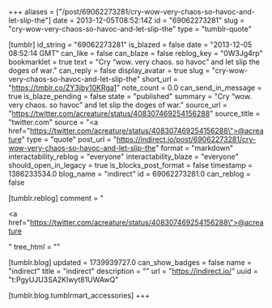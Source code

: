 +++
aliases = ["/post/69062273281/cry-wow-very-chaos-so-havoc-and-let-slip-the"]
date = 2013-12-05T08:52:14Z
id = "69062273281"
slug = "cry-wow-very-chaos-so-havoc-and-let-slip-the"
type = "tumblr-quote"

[tumblr]
id_string = "69062273281"
is_blazed = false
date = "2013-12-05 08:52:14 GMT"
can_like = false
can_blaze = false
reblog_key = "0W3Jg4rp"
bookmarklet = true
text = "Cry “wow. very chaos. so havoc” and let slip the doges of war."
can_reply = false
display_avatar = true
slug = "cry-wow-very-chaos-so-havoc-and-let-slip-the"
short_url = "https://tmblr.co/ZY3jby10KRga1"
note_count = 0.0
can_send_in_message = true
is_blaze_pending = false
state = "published"
summary = "Cry “wow. very chaos. so havoc” and let slip the doges of war."
source_url = "https://twitter.com/acreature/status/408307469254156288"
source_title = "twitter.com"
source = "<a href=\"https://twitter.com/acreature/status/408307469254156288\">@acreature</a>"
type = "quote"
post_url = "https://indirect.io/post/69062273281/cry-wow-very-chaos-so-havoc-and-let-slip-the"
format = "markdown"
interactability_reblog = "everyone"
interactability_blaze = "everyone"
should_open_in_legacy = true
is_blocks_post_format = false
timestamp = 1386233534.0
blog_name = "indirect"
id = 69062273281.0
can_reblog = false

[tumblr.reblog]
comment = "<p><a href=\"https://twitter.com/acreature/status/408307469254156288\">@acreature</a></p>"
tree_html = ""

[tumblr.blog]
updated = 1739939727.0
can_show_badges = false
name = "indirect"
title = "indirect"
description = ""
url = "https://indirect.io/"
uuid = "t:PgyUJU3SA2Klwyt81UWAwQ"

[tumblr.blog.tumblrmart_accessories]
+++

